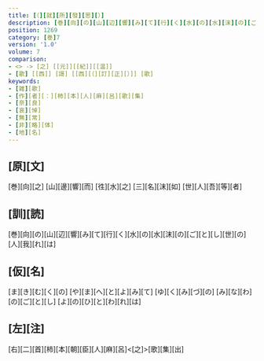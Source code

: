```yaml
---
title: [（][就][所][發][思][）]
description: [巻][向][の][山][辺][響][み][て][行][く][水][の][水][沫][の][ご][と][し][世][の][人][我][れ][は]
position: 1269
category: [巻]7
version: '1.0'
volume: 7
comparison:
- <> -> [之] [[元]][[紀]][[温]]
- [歌] [[西]] [謌] [[西][（][訂][正][）]] [歌]
keywords:
- [雑][歌]
- [作][者][：][柿][本][人][麻][呂][歌][集]
- [奈][良]
- [哀][悼]
- [無][常]
- [非][略][体]
- [地][名]
---
```


## [原][文]

[巻][向][之] [山][邊][響][而] [徃][水][之] [三][名][沫][如] [世][人][吾][等][者]

## [訓][読]

[巻][向][の][山][辺][響][み][て][行][く][水][の][水][沫][の][ご][と][し][世][の][人][我][れ][は]

## [仮][名]

[ま][き][む][く][の] [や][ま][へ][と][よ][み][て] [ゆ][く][み][づ][の] [み][な][わ][の][ご][と][し] [よ][の][ひ][と][わ][れ][は]

## [左][注]

[右][二][首][柿][本][朝][臣][人][麻][呂]<[之]>[歌][集][出]
